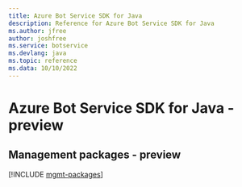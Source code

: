 ```yaml
---
title: Azure Bot Service SDK for Java
description: Reference for Azure Bot Service SDK for Java
ms.author: jfree
author: joshfree
ms.service: botservice
ms.devlang: java
ms.topic: reference
ms.data: 10/10/2022
---
```

# Azure Bot Service SDK for Java - preview

## Management packages - preview
[!INCLUDE [mgmt-packages](bot-service-mgmt-index.md)]